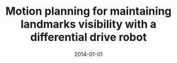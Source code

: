---
title: "Motion planning for maintaining landmarks visibility with a differential drive robot"
collection: publications
permalink: /publication/2014-01-01-Motion-planning-for-maintaining-landmarks-visibility-with-a-differential-drive-robot
date: 2014-01-01
venue: 'Robotics and Autonomous Systems'
citation: ' Jean-Bernard Hayet,  Hugo Carlos,  Claudia Esteves,  Rafael Murrieta-Cid, &quot;Motion planning for maintaining landmarks visibility with a differential drive robot.&quot; Robotics and Autonomous Systems, 2014.'
---